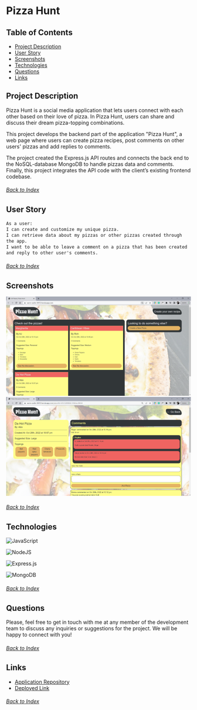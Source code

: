 # Pizza Hunt

## Table of Contents

- [Project Description](#Project-Description)
- [User Story](#User-Story)
- [Screenshots](#Screenshots)
- [Technologies](#Technologies)
- [Questions](#Questions)
- [Links](#Links)


## Project Description
Pizza Hunt is a social media application that lets users connect with each other based on their love of pizza. In Pizza Hunt, users can share and discuss their dream pizza-topping combinations.

This project develops the backend part of the application "Pizza Hunt", a web page where users can create pizza recipes, post comments on other users' pizzas and add replies to comments.

The project created the Express.js API routes and connects the back end to the NoSQL-database MongoDB to handle pizzas data and comments. Finally, this project integrates the API code with the client’s existing frontend codebase.
###### [Back to Index](#Table-of-Contents)

## User Story

```
As a user:
I can create and customize my unique pizza.
I can retrieve data about my pizzas or other pizzas created through the app.
I want to be able to leave a comment on a pizza that has been created and reply to other user's comments.
```
###### [Back to Index](#Table-of-Contents)

## Screenshots
![Pizza Hunt 01](./public/assets/images/pizza_hunt_01.png)
![Pizza Hunt 02](./public/assets/images/pizza_hunt_02.png)
###### [Back to Index](#Table-of-Contents)

## Technologies
![JavaScript](https://img.shields.io/badge/javascript-%23323330.svg?style=for-the-badge&logo=javascript&logoColor=%23F7DF1E)

![NodeJS](https://img.shields.io/badge/node.js-6DA55F?style=for-the-badge&logo=node.js&logoColor=white)

![Express.js](https://img.shields.io/badge/express.js-%23404d59.svg?style=for-the-badge&logo=express&logoColor=%2361DAFB)

![MongoDB](https://img.shields.io/badge/MongoDB-%234ea94b.svg?style=for-the-badge&logo=mongodb&logoColor=white)
###### [Back to Index](#Table-of-Contents)


## Questions
Please, feel free to get in touch with me at any member of the development team to discuss any inquiries or suggestions for the project. We will be happy to connect with you!
###### [Back to Index](#Table-of-Contents)

## Links
- [Application Repository](https://github.com/AlexJCturbo/pizza-hunt)
- [Deployed Link](https://warm-castle-39972.herokuapp.com/)
###### [Back to Index](#Table-of-Contents)
